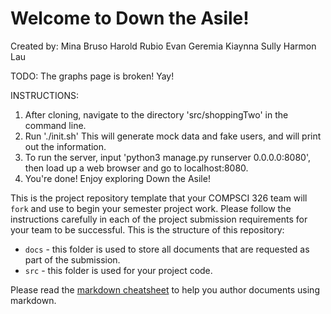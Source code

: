 # Welcome to Down the Asile!
Created by:
Mina Bruso
Harold Rubio
Evan Geremia
Kiaynna Sully
Harmon Lau

TODO: The graphs page is broken! Yay!

INSTRUCTIONS: 
  1. After cloning, navigate to the directory 'src/shoppingTwo' in the command line.
  2. Run './init.sh' This will generate mock data and fake users, and will print out the information.
  3. To run the server, input 'python3 manage.py runserver 0.0.0.0:8080', then load up a web browser and go to localhost:8080. 
  4. You're done! Enjoy exploring Down the Asile!

This is the project repository template that your COMPSCI 326 team
will `fork` and use to begin your semester project work. Please follow
the instructions carefully in each of the project submission
requirements for your team to be successful. This is the structure of
this repository:

* `docs` - this folder is used to store all documents that are
  requested as part of the submission.
* `src` - this folder is used for your project code.

Please read the [markdown
cheatsheet](https://github.com/adam-p/markdown-here/wiki/Markdown-Cheatsheet)
to help you author documents using markdown.
